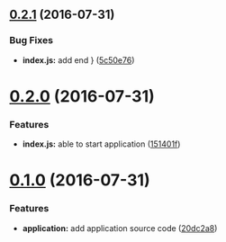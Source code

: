 <a name="0.2.1"></a>
## [0.2.1](https://github.com/aaronroberson/gulp-conventional-release/compare/v0.2.0...v0.2.1) (2016-07-31)


### Bug Fixes

* **index.js:** add end } ([5c50e76](https://github.com/aaronroberson/gulp-conventional-release/commit/5c50e76))



<a name="0.2.0"></a>
# [0.2.0](https://github.com/aaronroberson/gulp-conventional-release/compare/v0.1.0...v0.2.0) (2016-07-31)


### Features

* **index.js:** able to start application ([151401f](https://github.com/aaronroberson/gulp-conventional-release/commit/151401f))



<a name="0.1.0"></a>
# [0.1.0](https://github.com/aaronroberson/gulp-conventional-release/compare/20dc2a8...v0.1.0) (2016-07-31)


### Features

* **application:** add application source code ([20dc2a8](https://github.com/aaronroberson/gulp-conventional-release/commit/20dc2a8))



